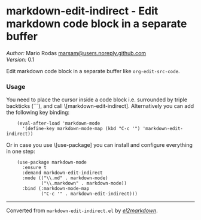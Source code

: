 # markdown-edit-indirect - Edit markdown code block in a separate buffer

*Author:* Mario Rodas <marsam@users.noreply.github.com><br>
*Version:* 0.1<br>

Edit markdown code block in a separate buffer like `org-edit-src-code`.

### Usage

You need to place the cursor inside a code block i.e. surrounded by triple
backticks (```), and call \\[markdown-edit-indirect]. Alternatively you can
add the following key binding:

        (eval-after-load 'markdown-mode
          '(define-key markdown-mode-map (kbd "C-c '") 'markdown-edit-indirect))

Or in case you use \\[use-package] you can install and configure everything
in one step:

        (use-package markdown-mode
          :ensure t
          :demand markdown-edit-indirect
          :mode (("\\.md" . markdown-mode)
                 ("\\.markdown" . markdown-mode))
          :bind (:markdown-mode-map
                 ("C-c '" . markdown-edit-indirect)))


---
Converted from `markdown-edit-indirect.el` by [*el2markdown*](https://github.com/Lindydancer/el2markdown).
